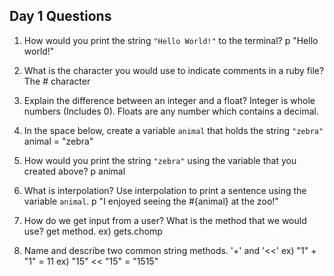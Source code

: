 ## Day 1 Questions

1. How would you print the string `"Hello World!"` to the terminal?
p "Hello world!"

1. What is the character you would use to indicate comments in a ruby file?
The # character

1. Explain the difference between an integer and a float?
Integer is whole numbers (Includes 0). Floats are any number which contains a decimal.

1. In the space below, create a variable `animal` that holds the string `"zebra"`
animal = "zebra"

1. How would you print the string `"zebra"` using the variable that you created above?
p animal

1. What is interpolation? Use interpolation to print a sentence using the variable `animal`.
p "I enjoyed seeing the #{animal} at the zoo!"

1. How do we get input from a user? What is the method that we would use?
get method. ex)
gets.chomp

1. Name and describe two common string methods.
'+' and '<<'
ex) "1" + "1" = 11
ex) "15" << "15" = "1515"
